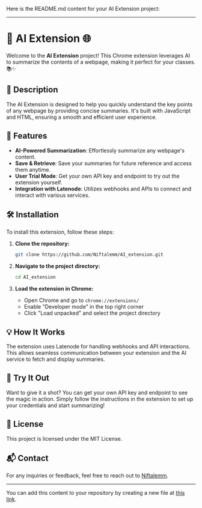 Here is the README.md content for your AI Extension project:

---

# 🚀 AI Extension 🌐

Welcome to the **AI Extension** project! This Chrome extension leverages AI to summarize the contents of a webpage, making it perfect for your classes. 📚✨

## 📖 Description

The AI Extension is designed to help you quickly understand the key points of any webpage by providing concise summaries. It's built with JavaScript and HTML, ensuring a smooth and efficient user experience.

## 🤖 Features

- **AI-Powered Summarization**: Effortlessly summarize any webpage's content.
- **Save & Retrieve**: Save your summaries for future reference and access them anytime.
- **User Trial Mode**: Get your own API key and endpoint to try out the extension yourself.
- **Integration with Latenode**: Utilizes webhooks and APIs to connect and interact with various services.

## 🛠️ Installation

To install this extension, follow these steps:

1. **Clone the repository:**
    ```bash
    git clone https://github.com/Niftalemm/AI_extension.git
    ```

2. **Navigate to the project directory:**
    ```bash
    cd AI_extension
    ```

3. **Load the extension in Chrome:**
    - Open Chrome and go to `chrome://extensions/`
    - Enable "Developer mode" in the top right corner
    - Click "Load unpacked" and select the project directory

## 💡 How It Works

The extension uses Latenode for handling webhooks and API interactions. This allows seamless communication between your extension and the AI service to fetch and display summaries.

## 🌟 Try It Out

Want to give it a shot? You can get your own API key and endpoint to see the magic in action. Simply follow the instructions in the extension to set up your credentials and start summarizing!

## 📜 License

This project is licensed under the MIT License.

## 📬 Contact

For any inquiries or feedback, feel free to reach out to [Niftalemm](https://github.com/Niftalemm).

---

You can add this content to your repository by creating a new file at [this link](https://github.com/Niftalemm/AI_extension/new/main?filename=README.md).
